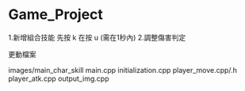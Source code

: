 # Game_Project
1.新增組合技能 先按 k 在按 u (需在1秒內) 
2.調整傷害判定

更動檔案

images/main_char_skill
main.cpp
initialization.cpp
player_move.cpp/.h
player_atk.cpp
output_img.cpp
